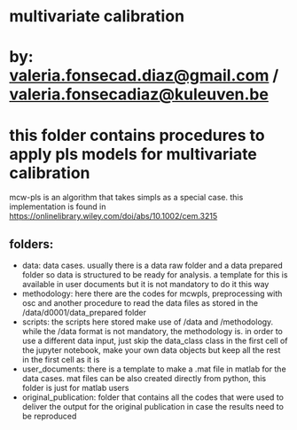 # multivariate calibration
# by: valeria.fonsecad.diaz@gmail.com / valeria.fonsecadiaz@kuleuven.be
# this folder contains procedures to apply pls models for multivariate calibration

mcw-pls is an algorithm that takes simpls as a special case. this implementation is found in https://onlinelibrary.wiley.com/doi/abs/10.1002/cem.3215

## folders:

- data: data cases. usually there is a data raw folder and a data prepared folder so data is structured to be ready for analysis. a template for this is available in user documents but it is not mandatory to do it this way
- methodology: here there are the codes for mcwpls, preprocessing with osc and another procedure to read the data files as stored in the /data/d0001/data\_prepared folder
- scripts: the scripts here stored make use of /data and /methodology. while the /data format is not mandatory, the methodology is. in order to use a different data input, just skip the data\_class class in the first cell of the jupyter notebook, make your own data objects but keep all the rest in the first cell as it is
- user\_documents: there is a template to make a .mat file in matlab for the data cases. mat files can be also created directly from python, this folder is just for matlab users
- original\_publication: folder that contains all the codes that were used to deliver the output for the original publication in case the results need to be reproduced

